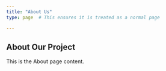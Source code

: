 ```yaml
---
title: "About Us"
type: page  # This ensures it is treated as a normal page

---
```


## About Our Project
This is the About page content.

